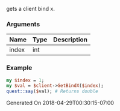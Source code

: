 gets a client bind x.
### Arguments
**Name**|**Type**|**Description**
:---|:---|:---
index|int|

### Example

```perl
my $index = 1;
my $val = $client->GetBindX($index);
quest::say($val); # Returns double
```


Generated On 2018-04-29T00:30:15-07:00